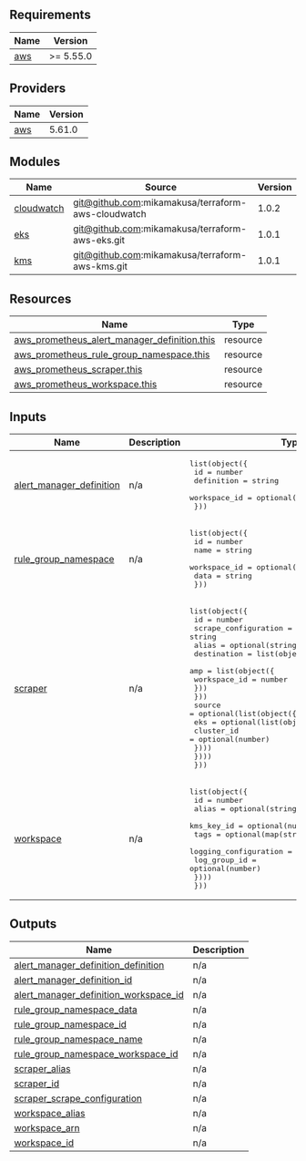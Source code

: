 ## Requirements

| Name | Version    |
|------|------------|
| <a name="requirement_aws"></a> [aws](#requirement\_aws) | \>= 5.55.0 |

## Providers

| Name | Version |
|------|---------|
| <a name="provider_aws"></a> [aws](#provider\_aws) | 5.61.0 |

## Modules

| Name | Source | Version |
|------|--------|---------|
| <a name="module_cloudwatch"></a> [cloudwatch](#module\_cloudwatch) | git@github.com:mikamakusa/terraform-aws-cloudwatch | 1.0.2 |
| <a name="module_eks"></a> [eks](#module\_eks) | git@github.com:mikamakusa/terraform-aws-eks.git | 1.0.1 |
| <a name="module_kms"></a> [kms](#module\_kms) | git@github.com:mikamakusa/terraform-aws-kms.git | 1.0.1 |

## Resources

| Name | Type |
|------|------|
| [aws_prometheus_alert_manager_definition.this](https://registry.terraform.io/providers/hashicorp/aws/latest/docs/resources/prometheus_alert_manager_definition) | resource |
| [aws_prometheus_rule_group_namespace.this](https://registry.terraform.io/providers/hashicorp/aws/latest/docs/resources/prometheus_rule_group_namespace) | resource |
| [aws_prometheus_scraper.this](https://registry.terraform.io/providers/hashicorp/aws/latest/docs/resources/prometheus_scraper) | resource |
| [aws_prometheus_workspace.this](https://registry.terraform.io/providers/hashicorp/aws/latest/docs/resources/prometheus_workspace) | resource |

## Inputs

| Name | Description | Type | Default | Required |
|------|-------------|------|---------|:--------:|
| <a name="input_alert_manager_definition"></a> [alert\_manager\_definition](#input\_alert\_manager\_definition) | n/a | <pre>list(object({<br>    id           = number<br>    definition   = string<br>    workspace_id = optional(number)<br>  }))</pre> | `[]` | no |
| <a name="input_rule_group_namespace"></a> [rule\_group\_namespace](#input\_rule\_group\_namespace) | n/a | <pre>list(object({<br>    id           = number<br>    name         = string<br>    workspace_id = optional(number)<br>    data         = string<br>  }))</pre> | `[]` | no |
| <a name="input_scraper"></a> [scraper](#input\_scraper) | n/a | <pre>list(object({<br>    id                   = number<br>    scrape_configuration = string<br>    alias                = optional(string)<br>    destination = list(object({<br>      amp = list(object({<br>        workspace_id = number<br>      }))<br>    }))<br>    source = optional(list(object({<br>      eks = optional(list(object({<br>        cluster_id = optional(number)<br>      })))<br>    })))<br>  }))</pre> | `[]` | no |
| <a name="input_workspace"></a> [workspace](#input\_workspace) | n/a | <pre>list(object({<br>    id         = number<br>    alias      = optional(string)<br>    kms_key_id = optional(number)<br>    tags       = optional(map(string))<br>    logging_configuration = optional(list(object({<br>      log_group_id = optional(number)<br>    })))<br>  }))</pre> | `[]` | no |

## Outputs

| Name | Description |
|------|-------------|
| <a name="output_alert_manager_definition_definition"></a> [alert\_manager\_definition\_definition](#output\_alert\_manager\_definition\_definition) | n/a |
| <a name="output_alert_manager_definition_id"></a> [alert\_manager\_definition\_id](#output\_alert\_manager\_definition\_id) | n/a |
| <a name="output_alert_manager_definition_workspace_id"></a> [alert\_manager\_definition\_workspace\_id](#output\_alert\_manager\_definition\_workspace\_id) | n/a |
| <a name="output_rule_group_namespace_data"></a> [rule\_group\_namespace\_data](#output\_rule\_group\_namespace\_data) | n/a |
| <a name="output_rule_group_namespace_id"></a> [rule\_group\_namespace\_id](#output\_rule\_group\_namespace\_id) | n/a |
| <a name="output_rule_group_namespace_name"></a> [rule\_group\_namespace\_name](#output\_rule\_group\_namespace\_name) | n/a |
| <a name="output_rule_group_namespace_workspace_id"></a> [rule\_group\_namespace\_workspace\_id](#output\_rule\_group\_namespace\_workspace\_id) | n/a |
| <a name="output_scraper_alias"></a> [scraper\_alias](#output\_scraper\_alias) | n/a |
| <a name="output_scraper_id"></a> [scraper\_id](#output\_scraper\_id) | n/a |
| <a name="output_scraper_scrape_configuration"></a> [scraper\_scrape\_configuration](#output\_scraper\_scrape\_configuration) | n/a |
| <a name="output_workspace_alias"></a> [workspace\_alias](#output\_workspace\_alias) | n/a |
| <a name="output_workspace_arn"></a> [workspace\_arn](#output\_workspace\_arn) | n/a |
| <a name="output_workspace_id"></a> [workspace\_id](#output\_workspace\_id) | n/a |
